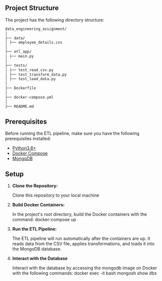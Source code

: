 ## Project Structure

The project has the following directory structure:
```bash
data_engineering_assignment/
│
├── data/
│ ├── employee_details.csv
│
├── etl_app/
│ ├── main.py
│
├── tests/
│ ├── test_read_csv.py
│ ├── test_transform_data.py
│ ├── test_load_data.py
│
├── Dockerfile
│
├── docker-compose.yml
│
├── README.md
```
## Prerequisites

Before running the ETL pipeline, make sure you have the following prerequisites installed:

- [Python3.8+](https://www.python.org)
- [Docker Compose](https://docs.docker.com/compose/install/)
- [MongoDB](https://www.mongodb.com)

## Setup

1. **Clone the Repository:**

   Clone this repository to your local machine

2. **Build Docker Containers:**

    In the project's root directory, build the Docker containers with the command:
    docker-compose up

3. **Run the ETL Pipeline:**

    The ETL pipeline will run automatically after the containers are up. It reads data from the CSV file, applies transformations, and loads it into the MongoDB database.

4. **Interact with the Database**

    Interact with the database by accessing the mongodb image on Docker with the following commands: 
    docker exec -it <docker-container-name> bash
    mongosh
    show dbs
